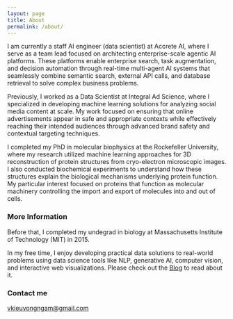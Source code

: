 ```yaml
---
layout: page
title: About
permalink: /about/
---
```


I am currently a staff AI engineer (data scientist) at Accrete AI, where I serve as a team lead focused on architecting enterprise-scale agentic AI platforms. These platforms enable enterprise search, task augmentation, and decision automation through real-time multi-agent AI systems that seamlessly combine semantic search, external API calls, and database retrieval to solve complex business problems.

Previously, I worked as a Data Scientist at Integral Ad Science, where I specialized in developing machine learning solutions for analyzing social media content at scale. My work focused on ensuring that online advertisements appear in safe and appropriate contexts while effectively reaching their intended audiences through advanced brand safety and contextual targeting techniques.


I completed my PhD in molecular biophysics at the Rockefeller University, where my research utilized machine learning approaches for 3D reconstruction of protein structures from cryo-electron microscopic images. I also conducted biochemical experiments to understand how these structures explain the biological mechanisms underlying protein function. My particular interest focused on proteins that function as molecular machinery controlling the import and export of molecules into and out of cells.

### More Information

Before that, I completed my undegrad in biology at Massachusetts Institute of Technology (MIT) in 2015.

In my free time, I enjoy developing practical data solutions to real-world problems using data science tools like NLP, generative AI, computer vision, and interactive web visualizations. Please check out the [Blog](https://vincentk1991.github.io/)  to read about it.

### Contact me

[vkieuvongngam@gmail.com](mailto:vkieuvongngam@gmail.com)
